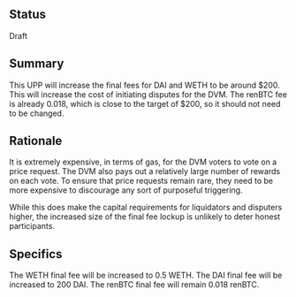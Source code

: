 ## Status

Draft

## Summary

This UPP will increase the final fees for DAI and WETH to be around $200. This will increase the cost of initiating disputes for the DVM. The renBTC fee is already 0.018, which is close to the target of $200, so it should not need to be changed.

## Rationale

It is extremely expensive, in terms of gas, for the DVM voters to vote on a price request. The DVM also pays out a relatively large number of rewards on each vote.
To ensure that price requests remain rare, they need to be more expensive to discourage any sort of purposeful triggering.

While this does make the capital requirements for liquidators and disputers higher, the increased size of the final fee lockup is unlikely to deter honest participants.

## Specifics

The WETH final fee will be increased to 0.5 WETH.
The DAI final fee will be increased to 200 DAI.
The renBTC final fee will remain 0.018 renBTC.
